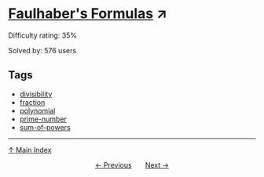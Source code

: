 # [Faulhaber's Formulas](https://projecteuler.net/problem=545) ↗️

Difficulty rating: 35%

Solved by: 576 users
## Tags

- [divisibility](../tags/divisibility.md)
- [fraction](../tags/fraction.md)
- [polynomial](../tags/polynomial.md)
- [prime-number](../tags/prime-number.md)
- [sum-of-powers](../tags/sum-of-powers.md)



---

[↑ Main Index](../README.md)


<div align=center><a href='544.md'>← Previous</a> &nbsp;&nbsp; &nbsp;&nbsp;  <a href='546.md'>Next →</a></div>
